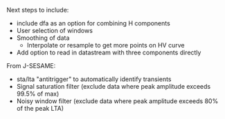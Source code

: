 Next steps to include:
- include dfa as an option for combining H components
- User selection of windows
- Smoothing of data
    - Interpolate or resample to get more points on HV curve
- Add option to read in datastream with three components directly

From J-SESAME:
- sta/lta "antitrigger" to automatically identify transients
- Signal saturation filter (exclude data where peak amplitude exceeds 99.5% of max)
- Noisy window filter (exclude data where peak amplitude exceeds 80% of the peak LTA)
